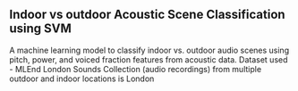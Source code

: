 ## Indoor vs outdoor Acoustic Scene Classification using SVM
A machine learning model to classify indoor vs. outdoor audio scenes using pitch, power, and voiced fraction features from acoustic data.
Dataset used - MLEnd London Sounds Collection (audio recordings) from multiple outdoor and indoor locations is London
